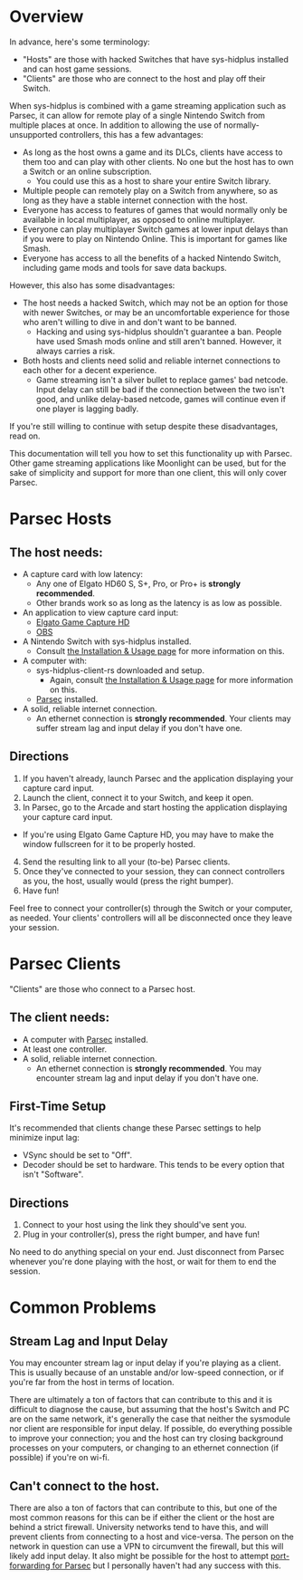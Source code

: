 # Overview
In advance, here's some terminology:
- "Hosts" are those with hacked Switches that have sys-hidplus installed and can
  host game sessions.
- "Clients" are those who are connect to the host and play off their Switch.

When sys-hidplus is combined with a game streaming application such as Parsec,
it can allow for remote play of a single Nintendo Switch from multiple places at
once. In addition to allowing the use of normally-unsupported controllers, this
has a few advantages:
- As long as the host owns a game and its DLCs, clients have access to them too
  and can play with other clients. No one but the host has to own a Switch or an
  online subscription.
  - You could use this as a host to share your entire Switch library.
- Multiple people can remotely play on a Switch from anywhere, so as long as
  they have a stable internet connection with the host.
- Everyone has access to features of games that would normally only be
  available in local multiplayer, as opposed to online multiplayer.
- Everyone can play multiplayer Switch games at lower input delays than if you
  were to play on Nintendo Online. This is important for games like Smash.
- Everyone has access to all the benefits of a hacked Nintendo Switch,
  including game mods and tools for save data backups.

However, this also has some disadvantages:
- The host needs a hacked Switch, which may not be an option for those with
  newer Switches, or may be an uncomfortable experience for those who aren't
  willing to dive in and don't want to be banned.
  - Hacking and using sys-hidplus shouldn't guarantee a ban. People have used
    Smash mods online and still aren't banned. However, it always carries a
    risk.
- Both hosts and clients need solid and reliable internet connections to each
  other for a decent experience.
  - Game streaming isn't a silver bullet to replace games' bad netcode. Input
    delay can still be bad if the connection between the two isn't good, and
    unlike delay-based netcode, games will continue even if one player is
    lagging badly.

If you're still willing to continue with setup despite these disadvantages, read
on.

This documentation will tell you how to set this functionality up with
Parsec. Other game streaming applications like Moonlight can be used, but for
the sake of simplicity and support for more than one client, this will only
cover Parsec.


# Parsec Hosts

## The host needs:
- A capture card with low latency:
  - Any one of Elgato HD60 S, S+, Pro, or Pro+ is **strongly recommended**.
  - Other brands work so as long as the latency is as low as possible.
- An application to view capture card input:
  - [Elgato Game Capture HD](https://www.elgato.com/en/downloads)
  - [OBS](https://obsproject.com/)
- A Nintendo Switch with sys-hidplus installed.
  - Consult [the Installation & Usage page](./usage.md) for more information on
    this.
- A computer with:
  - sys-hidplus-client-rs downloaded and setup.
    - Again, consult [the Installation & Usage page](./usage.md) for more
      information on this.
  - [Parsec](https://parsec.app/) installed.
- A solid, reliable internet connection.
  - An ethernet connection is **strongly recommended**. Your clients may suffer
    stream lag and input delay if you don't have one.

## Directions
1. If you haven't already, launch Parsec and the application displaying your
   capture card input.
2. Launch the client, connect it to your Switch, and keep it open.
3. In Parsec, go to the Arcade and start hosting the application displaying your
   capture card input.
  - If you're using Elgato Game Capture HD, you may have to make the window
    fullscreen for it to be properly hosted.
4. Send the resulting link to all your (to-be) Parsec clients.
5. Once they've connected to your session, they can connect controllers as you, 
   the host, usually would (press the right bumper).
6. Have fun!

Feel free to connect your controller(s) through the Switch or your computer, as
needed. Your clients' controllers will all be disconnected once they leave your session.


# Parsec Clients
"Clients" are those who connect to a Parsec host.

## The client needs:
- A computer with [Parsec](https://parsec.app/) installed.
- At least one controller.
- A solid, reliable internet connection.
  - An ethernet connection is **strongly recommended**. You may encounter stream
    lag and input delay if you don't have one.

## First-Time Setup
It's recommended that clients change these Parsec settings to help minimize
input lag:
- VSync should be set to "Off".
- Decoder should be set to hardware. This tends to be every option that isn't
  "Software".

## Directions
1. Connect to your host using the link they should've sent you.
2. Plug in your controller(s), press the right bumper, and have fun!

No need to do anything special on your end. Just disconnect from Parsec whenever
you're done playing with the host, or wait for them to end the session.


# Common Problems

## Stream Lag and Input Delay
You may encounter stream lag or input delay if you're playing as a client. This
is usually because of an unstable and/or low-speed connection, or if you're far
from the host in terms of location.

There are ultimately a ton of factors that can contribute to this and it is
difficult to diagnose the cause, but assuming that the host's Switch and PC are
on the same network, it's generally the case that neither the sysmodule nor
client are responsible for input delay. If possible, do everything possible to
improve your connection; you and the host can try closing background processes
on your computers, or changing to an ethernet connection (if possible) if you're
on wi-fi.

## Can't connect to the host.
There are also a ton of factors that can contribute to this, but one of the most
common reasons for this can be if either the client or the host are behind a
strict firewall. University networks tend to have this, and will prevent clients
from connecting to a host and vice-versa. The person on the network in question
can use a VPN to circumvent the firewall, but this will likely add input delay.
It also might be possible for the host to attempt
[port-forwarding for Parsec](https://support.parsec.app/hc/en-us/articles/360003146251-Starting-Port-On-The-Hosting-Computer)
but I personally haven't had any success with this.